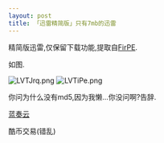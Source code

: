 ```yaml
---
layout: post
title: 「迅雷精简版」只有7mb的迅雷
---
```

精简版迅雷,仅保留下载功能,提取自[FirPE](https://firpe.cn/).

如图.

![LVTJrq.png](https://s1.ax1x.com/2022/04/11/LVTJrq.png)
![LVTiPe.png](https://s1.ax1x.com/2022/04/11/LVTiPe.png)

你问为什么没有md5,因为我懒...你没问啊?告辞.

[蓝奏云](https://chopin.lanzouj.com/i1UwR030zz0j)

酷币交易(错乱)
